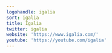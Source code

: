 ```yaml
---
logohandle: igalia
sort: igalia
title: Igalia
twitter: igalia
website: 'https://www.igalia.com/'
youtube: 'https://youtube.com/igalia'
---
```

